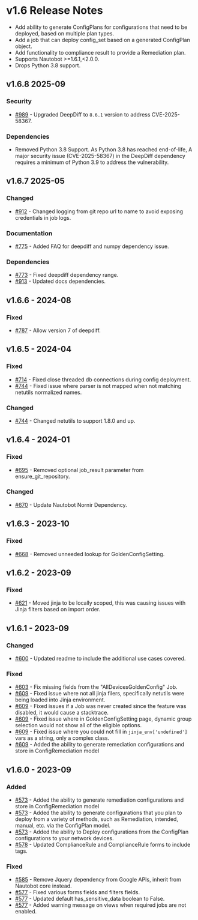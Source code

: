 # v1.6 Release Notes

- Add ability to generate ConfigPlans for configurations that need to be deployed, based on multiple plan types.
- Add a job that can deploy config_set based on a generated ConfigPlan object.
- Add functionality to compliance result to provide a Remediation plan.
- Supports Nautobot >=1.6.1,<2.0.0.
- Drops Python 3.8 support.

## v1.6.8 2025-09

### Security

- [#989](https://github.com/nautobot/nautobot-app-golden-config/issues/989) - Upgraded DeepDiff to `8.6.1` version to address CVE-2025-58367.

### Dependencies
- Removed Python 3.8 Support. As Python 3.8 has reached end-of-life, A major security issue (CVE-2025-58367) in the DeepDiff dependency requires a minimum of Python 3.9 to address the vulnerability.

## v1.6.7 2025-05

### Changed

- [#912](https://github.com/nautobot/nautobot-app-golden-config/issues/912) - Changed logging from git repo url to name to avoid exposing credentials in job logs.

### Documentation

- [#775](https://github.com/nautobot/nautobot-app-golden-config/issues/775) - Added FAQ for deepdiff and numpy dependency issue.

### Dependencies

- [#773](https://github.com/nautobot/nautobot-app-golden-config/issues/773) - Fixed deepdiff dependency range.
- [#913](https://github.com/nautobot/nautobot-app-golden-config/issues/913) - Updated docs dependencies.

## v1.6.6 - 2024-08

### Fixed

- [#787](https://github.com/nautobot/nautobot-app-golden-config/pull/787) - Allow version 7 of deepdiff.

## v1.6.5 - 2024-04

### Fixed

- [#714](https://github.com/nautobot/nautobot-app-golden-config/pull/714) - Fixed close threaded db connections during config deployment.
- [#744](https://github.com/nautobot/nautobot-app-golden-config/pull/744) - Fixed issue where parser is not mapped when not matching netutils normalized names.

### Changed

- [#744](https://github.com/nautobot/nautobot-app-golden-config/pull/744) - Changed netutils to support 1.8.0 and up.

## v1.6.4 - 2024-01

### Fixed

- [#695](https://github.com/nautobot/nautobot-app-golden-config/pull/695) - Removed optional job_result parameter from ensure_git_repository.

### Changed

- [#670](https://github.com/nautobot/nautobot-app-golden-config/pull/670) - Update Nautobot Nornir Dependency.

## v1.6.3 - 2023-10

### Fixed

- [#668](https://github.com/nautobot/nautobot-plugin-golden-config/issue/668) - Removed unneeded lookup for GoldenConfigSetting.

## v1.6.2 - 2023-09

### Fixed

- [#621](https://github.com/nautobot/nautobot-plugin-golden-config/pull/621) - Moved jinja to be locally scoped, this was causing issues with Jinja filters based on import order.

## v1.6.1 - 2023-09

### Changed

- [#600](https://github.com/nautobot/nautobot-plugin-golden-config/pull/600) - Updated readme to include the additional use cases covered.

### Fixed

- [#603](https://github.com/nautobot/nautobot-plugin-golden-config/pull/603) - Fix missing fields from the "AllDevicesGoldenConfig" Job.
- [#609](https://github.com/nautobot/nautobot-plugin-golden-config/pull/609) - Fixed issue where not all jinja filers, specifically netutils were being loaded into Jinja environment.
- [#609](https://github.com/nautobot/nautobot-plugin-golden-config/pull/609) - Fixed issues if a Job was never created since the feature was disabled, it would cause a stacktrace.
- [#609](https://github.com/nautobot/nautobot-plugin-golden-config/pull/609) - Fixed issue where in GoldenConfigSetting page, dynamic group selection would not show all of the eligible options.
- [#609](https://github.com/nautobot/nautobot-plugin-golden-config/pull/609) - Fixed issue where you could not fill in `jinja_env['undefined']` vars as a string, only a complex class.
- [#609](https://github.com/nautobot/nautobot-plugin-golden-config/pull/609) - Added the ability to generate remediation configurations and store in ConfigRemediation model

## v1.6.0 - 2023-09

### Added

- [#573](https://github.com/nautobot/nautobot-plugin-golden-config/pull/573) - Added the ability to generate remediation configurations and store in ConfigRemediation model
- [#573](https://github.com/nautobot/nautobot-plugin-golden-config/pull/573) - Added the ability to generate configurations that you plan to deploy from a variety of methods, such as Remediation, intended, manual, etc. via the ConfigPlan model.
- [#573](https://github.com/nautobot/nautobot-plugin-golden-config/pull/573) - Added the ability to Deploy configurations from the ConfigPlan configurations to your network devices.
- [#578](https://github.com/nautobot/nautobot-plugin-golden-config/pull/578) - Updated ComplianceRule and ComplianceRule forms to include tags.

### Fixed

- [#585](https://github.com/nautobot/nautobot-plugin-golden-config/pull/585) - Remove Jquery dependency from Google APIs, inherit from Nautobot core instead.
- [#577](https://github.com/nautobot/nautobot-plugin-golden-config/pull/577) - Fixed various forms fields and filters fields.
- [#577](https://github.com/nautobot/nautobot-plugin-golden-config/pull/577) - Updated default has_sensitive_data boolean to False.
- [#577](https://github.com/nautobot/nautobot-plugin-golden-config/pull/577) - Added warning message on views when required jobs are not enabled.
